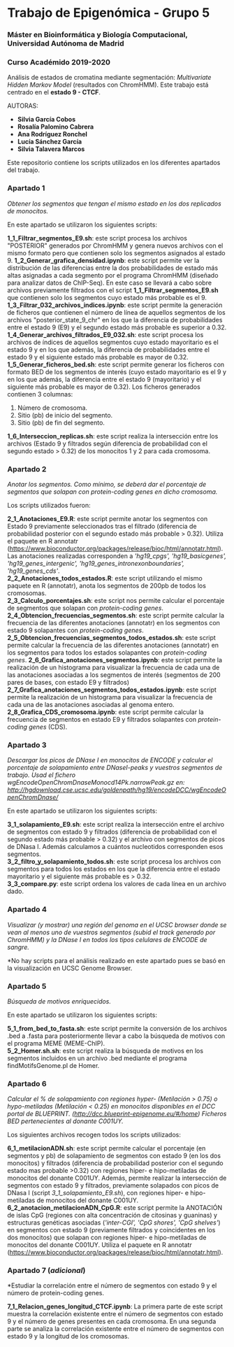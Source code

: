 # Trabajo de Epigenómica - Grupo 5
###  Máster en Bioinformática y Biología Computacional, Universidad Autónoma de Madrid
### Curso Académido 2019-2020 
Análisis de estados de cromatina mediante segmentación: *Multivariate Hidden Markov Model* (resultados con ChromHMM). Este trabajo está centrado en el **estado 9 - CTCF**. 

AUTORAS:
  * **Silvia García Cobos**
  * **Rosalía Palomino Cabrera**
  * **Ana Rodríguez Ronchel**
  * **Lucía Sánchez García**
  * **Silvia Talavera Marcos**  

Este repositorio contiene los scripts utilizados en los diferentes apartados del trabajo. 

### Apartado 1
*Obtener los segmentos que tengan el mismo estado en los dos replicados de monocitos.*

En este apartado se utilizaron los siguientes scripts:

**1_1_Filtrar_segmentos_E9.sh**: este script procesa los archivos "POSTERIOR" generados por ChromHMM y genera nuevos archivos con el mismo formato pero que contienen solo los segmentos asignados al estado 9.
**1_2_Generar_grafica_densidad.ipynb**: este script permite ver la distribución de las diferencias entre la dos probabilidades de estado más altas asignadas a cada segmento por el programa ChromHMM (diseñado para analizar datos de ChIP-Seq). En este caso se llevará a cabo sobre archivos previamente filtrados con el script **1_1_Filtrar_segmentos_E9.sh** que contienen solo los segmentos cuyo estado más probable es el 9.  
**1_3_Filtrar_032_archivos_indices.ipynb**: este script permite la generación de ficheros que contienen el número de línea de aquellos segmentos de los archivos "posterior_state_9_chr" en los que la diferencia de probabilidades entre el estado 9 (E9) y el segundo estado más probable es superior a 0.32.  
**1_4_Generar_archivos_filtrados_E9_032.sh**: este script procesa los archivos de índices de aquellos segmentos cuyo estado mayoritario es el estado 9 y en los que además, la diferencia de probabilidades entre el estado 9 y el siguiente estado más probable es mayor de 0.32.  
**1_5_Generar_ficheros_bed.sh**: este script permite generar los ficheros con formato BED de los segmentos de interés (cuyo estado mayoritario es el 9 y en los que además, la diferencia entre el estado 9 (mayoritario) y el siguiente más probable es mayor de 0.32). Los ficheros generados contienen 3 columnas:  
1. Número de cromosoma. 
2. Sitio (pb) de inicio del segmento. 
3. Sitio (pb) de fin del segmento.  

**1_6_Interseccion_replicas.sh**: este script realiza la intersección entre los archivos (Estado 9 y filtrados según diferencia de probabilidad con el segundo estado > 0.32) de los monocitos 1 y 2 para cada cromosoma.  


### Apartado 2

*Anotar los segmentos. Como mínimo, se deberá dar el porcentaje de segmentos que solapan con protein-coding genes en dicho cromosoma.*

Los scripts utilizados fueron:

**2_1_Anotaciones_E9.R**: este script permite anotar los segmentos con Estado 9 previamente seleccionados tras el filtrado (diferencia de probabilidad posterior con el segundo estado más probable > 0.32). Utiliza el paquete en R annotatr (https://www.bioconductor.org/packages/release/bioc/html/annotatr.html). Las anotaciones realizadas corresponden a *'hg19_cpgs', 'hg19_basicgenes', 'hg19_genes_intergenic', 'hg19_genes_intronexonboundaries', 'hg19_genes_cds'*.  
**2_2_Anotaciones_todos_estados.R**: este script utilizando el mismo paquete en R (annotatr), anota los segmentos de 200pb de todos los cromosomas.  
**2_3_Calculo_porcentajes.sh**: este script nos permite calcular el porcentaje de segmentos que solapan con *protein-coding genes*.  
**2_4_Obtencion_frecuencias_segmentos.sh**: este script permite calcular la frecuencia de las diferentes anotaciones (annotatr) en los segmentos con estado 9 solapantes con *protein-coding genes*.   
**2_5_Obtencion_frecuencias_segmentos_todos_estados.sh**: este script permite calcular la frecuencia de las diferentes anotaciones (annotatr) en los segmentos para todos los estados solapantes con *protein-coding genes*.
**2_6_Grafica_anotaciones_segmentos.ipynb**: este script permite la realización de un histograma para visualizar la frecuencia de cada una de las anotaciones asociadas a los segmentos de interés (segmentos de 200 pares de bases, con estado E9 y filtrados)
**2_7_Grafica_anotaciones_segmentos_todos_estados.ipynb**: este script permite la realización de un histograma para visualizar la frecuencia de cada una de las anotaciones asociadas al genoma entero.  
**2_8_Grafica_CDS_cromosoma.ipynb**: este script permite calcular la frecuencia de segmentos en estado E9 y filtrados solapantes con *protein-coding genes* (CDS).  

### Apartado 3

*Descargar los picos de DNase I en monocitos de ENCODE y calcular el porcentaje de solapamiento entre DNaseI-peaks y vuestros segmentos de trabajo. Usad el fichero wgEncodeOpenChromDnaseMonocd14Pk.narrowPeak.gz en: http://hgdownload.cse.ucsc.edu/goldenpath/hg19/encodeDCC/wgEncodeOpenChromDnase/*

En este apartado se utilizaron los siguientes scripts:  

**3_1_solapamiento_E9.sh**: este script realiza la intersección entre el archivo de segmentos con estado 9 y filtrados (diferencia de probabilidad con el segundo estado más probable > 0.32) y el archivo con segmentos de picos de DNasa I. Además calculamos a cuántos nucleotidos corresponden esos segmentos.  
**3_2_filtro_y_solapamiento_todos.sh**: este script procesa los archivos con segmentos para todos los estados en los que la diferencia entre el estado mayoritario y el siguiente más probable es > 0.32.  
**3_3_compare.py**: este script ordena los valores de cada línea en un archivo dado.  

### Apartado 4

*Visualizar (y mostrar) una región del genoma en el UCSC browser donde se vean al menos uno de vuestros segmentos (subid el track generado por ChromHMM) y la DNase I en todos los tipos celulares de ENCODE de sangre.*

*No hay scripts para el análisis realizado en este apartado pues se basó en la visualización en UCSC Genome Browser.  

### Apartado 5

*Búsqueda de motivos enriquecidos.*

En este apartado se utilizaron los siguientes scripts:

**5_1_from_bed_to_fasta.sh**: este script permite la conversión de los archivos .bed a .fasta para posteriormente llevar a cabo la búsqueda de motivos con el programa MEME (MEME-ChIP).  
**5_2_Homer.sh.sh**: este script realiza la búsqueda de motivos en los segmentos incluidos en un archivo .bed mediante el programa findMotifsGenome.pl de Homer.

### Apartado 6

*Calcular el % de solapamiento con regiones hyper- (Metilación > 0.75) o hypo-metiladas (Metilación < 0.25) en monocitos disponibles en el DCC portal de BLUEPRINT. (http://dcc.blueprint-epigenome.eu/#/home) Ficheros BED pertenecientes al donante C001UY.*

Los siguientes archivos recogen todos los scripts utilizados:

**6_1_metilacionADN.sh**: este script permite calcular el porcentaje (en segmentos y pb) de solapamiento de segmentos con estado 9 (en los dos monocitos) y filtrados (diferencia de probabilidad posterior con el segundo estado mas probable >0.32) con regiones hiper- e hipo-metiladas de monocitos del donante C001UY. Además, permite realizar la intersección de segmentos con estado 9 y filtrados, previamente solapados con picos de DNasa I (script *3_1_solapamiento_E9.sh*), con regiones hiper- e hipo-metiladas de monocitos del donante C001UY.  
**6_2_anotacion_metilacionADN_CpG.R**: este script permite la ANOTACIÓN de islas CpG (regiones con alta concentración de citosinas y guaninas) y estructuras genéticas asociadas (*'inter-CGI',  'CpG shores', 'CpG shelves'*) en segmentos con estado 9 (previamente filtrados y coincidentes en los dos monocitos) que solapan con regiones hiper- e hipo-metiladas de monocitos del donante C001UY. Utiliza el paquete en R annotatr (https://www.bioconductor.org/packages/release/bioc/html/annotatr.html).  

### Apartado 7 (*adicional*)

*Estudiar la correlación entre el número de segmentos con estado 9 y el número de protein-coding genes. 

**7_1_Relacion_genes_longitud_CTCF.ipynb**: La primera parte de este script muestra la correlación existente entre el número de segmentos con estado 9 y el número de genes presentes en cada cromosoma. En una segunda parte se analiza la correlación existente entre el número de segmentos con estado 9 y la longitud de los cromosomas.  

